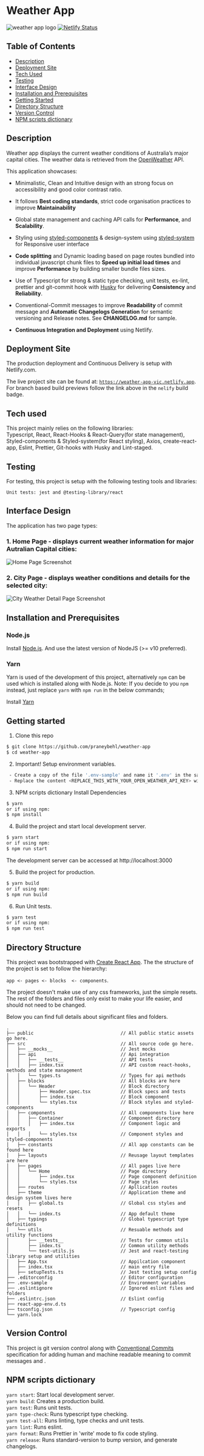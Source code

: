 # Weather App
![weather app logo](https://github.com/praneybehl/weather-app/raw/master/public/images/weather_app_logo.png)
[![Netlify Status](https://api.netlify.com/api/v1/badges/13f89cf1-2358-4604-9638-ca3765fa480c/deploy-status)](https://app.netlify.com/sites/weather-app-vic/deploys)


## Table of Contents

* [Description](#user-content-description)
* [Deployment Site](#user-content-static-build-site)
* [Tech Used](#user-content-tech-used)
* [Testing](#user-content-testing)
* [Interface Design](#user-content-interface-design)
* [Installation and Prerequisites](#user-content-installation-and-prerequisites)
* [Getting Started](#user-content-getting-started)
* [Directory Structure](#user-content-directory-structure)
* [Version Control](#user-content-version-control)
* [NPM scripts dictionary ](#user-content-npm-scripts-dictionary)


## Description
Weather app displays the current weather conditions of Australia’s major capital cities. 
The weather data is retrieved from the [OpenWeather](https://openweathermap.org/current) API.

This application showcases:

- Minimalistic, Clean and Intuitive design with an strong focus on accessibility and good color contrast ratio.

- It follows **Best coding standards**, strict code organisation practices to improve **Maintainability**

- Global state management and caching API calls for **Performance**, and **Scalability**.

- Styling using [styled-components](https://styled-components.com/) & design-system using [styled-system](https://styled-system.com/) for Responsive user interface 

- **Code splitting** and Dynamic loading based on page routes bundled into individual javascript chunk files to **Speed up initial load times** and improve **Performance** by building smaller bundle files sizes. 

- Use of Typescript for strong & static type checking, unit tests, es-lint, prettier and git-commit hook with [Husky](https://github.com/typicode/husky) 
for delivering **Consistency** and **Reliability**.

- Conventional-Commit messages to improve **Readability** of commit message and **Automatic Changelogs Generation** for semantic versioning and Release notes. See **CHANGELOG.md** for sample.

- **Continuous Integration and Deployment** using Netlify.

## Deployment Site
The production deployment and Continuous Delivery is setup with Netlify.com.

The live project site can be found at: [`https://weather-app-vic.netlify.app`](https://weather-app-vic.netlify.app).  
For branch based build previews follow the link above in the `nelify` build badge.

## Tech used
This project mainly relies on the following libraries:  
Typescript, React, React-Hooks & React-Query(for state management), Styled-components & Styled-system(for React styling), 
Axios, create-react-app, Eslint, Prettier, Git-hooks with Husky and Lint-staged.


## Testing
For testing, this project is setup with the following testing tools and libraries:

`Unit tests: jest and @testing-library/react`

## Interface Design
The application has two page types:

### 1. Home Page - displays current weather information for major Autralian Capital cities:
![Home Page Screenshot](https://github.com/praneybehl/weather-app/raw/master/weather-app-vic-home-page-mockup.png)

### 2. City Page - displays weather conditions and details for the selected city:
![City Weather Detail Page Screenshot](https://github.com/praneybehl/weather-app/blob/master/weather-app-vic-city-detail-page-mockup.png)
 

## Installation and Prerequisites

### Node.js

Install [Node.js](https://nodejs.org/en/download/). And use the latest version of NodeJS (>= v10 preferred).

### Yarn
Yarn is used of the development of this project, alternatively `npm` can be used which is installed along with Node.js.
Note: If you decide to you `npm` instead, just replace `yarn` with `npm run` in the below commands;


Install [Yarn](https://yarnpkg.com/lang/en/docs/install/)

## Getting started

1. Clone this repo 
```bash
$ git clone https://github.com/praneybehl/weather-app
$ cd weather-app
```

2. Important! Setup environment variables.
```bash
 - Create a copy of the file '.env-sample' and name it '.env' in the same directory.
 - Replace the content <REPLACE_THIS_WITH_YOUR_OPEN_WEATHER_API_KEY> with your OpenWeather API Key or check email for a sample key provided.
```

3. NPM scripts dictionary Install Dependencies
```bash
$ yarn
or if using npm:
$ npm install
```

4. Build the project and start local development server.
```bash
$ yarn start
or if using npm:
$ npm run start
```
The development server can be accessed at http://localhost:3000

5. Build the project for production.
```bash
$ yarn build
or if using npm:
$ npm run build
```

6. Run Unit tests.
```bash
$ yarn test
or if using npm:
$ npm run test
```


## Directory Structure

This project was bootstrapped with [Create React App](https://github.com/facebook/create-react-app).
The the structure of the project is set to follow the hierarchy:

`app <- pages <- blocks  <- components`.

The project doesn't make use of any css frameworks, just the simple resets.
The rest of the folders and files only exist to make your life easier, and should not need to be changed.

Below you can find full details about significant files and folders.

```bass
.
├── public                                // All public static assets go here.
├── src                                   // All source code go here.
│   ├── __mocks__                         // Jest mocks
│   ├── api                               // Api integration
│   │   ├── __tests__                     // API tests
│   │   ├── index.tsx                     // API custom react-hooks, methods and state management
│   │   └── types.ts                      // Types for api methods 
│   ├── blocks                            // All blocks are here
│   │   └── Header                        // Block directory
│   │       ├── Header.spec.tsx           // Block specs and tests
│   │       ├── index.tsx                 // Block component
│   │       └── styles.tsx                // Block styles and styled-components
│   ├── components                        // All components live here
│   │   ├── Container                     // Component directory
│   │   │   ├── index.tsx           	  // Component logic and exports
│   │   │   └── styles.tsx                // Component styles and styled-components
│   ├── constants                         // All app constants can be found here
│   ├── layouts                           // Reusage layout templates are here
│   ├── pages                             // All pages live here
│   │   └── Home                          // Page directory
│   │       ├── index.tsx                 // Page component definition
│   │       └── styles.tsx                // Page styles
│   ├── routes                            // Apllication routes
│   ├── theme                             // Application theme and design system lives here
│   │   ├── global.ts                     // Global css styles and resets
│   │   └── index.ts                      // App default theme 
│   ├── typings                           // Global typescript type definitions
│   └── utils                             // Resuable methods and utility functions 
│       ├── __tests__                     // Tests for common utils
│       ├── index.ts                      // Common utility methods
│       └── test-utils.js                 // Jest and react-testing library setup and utilities
│   ├── App.tsx                           // Appilcation component
│   ├── index.tsx                         // main entry file
│   ├── setupTests.ts                     // Jest testing setup config
├── .editorconfig                         // Editor configuration
├── .env-sample                           // Environment variables
├── .eslintignore                         // Ignored eslint files and folders
├── .eslintrc.json                        // Eslint config
├── react-app-env.d.ts                              
├── tsconfig.json                         // Typescript config
└── yarn.lock

```

## Version Control
This project is git version control along with [Conventional Commits](https://www.conventionalcommits.org/) 
specification for adding human and machine readable meaning to commit messages and .


## NPM scripts dictionary

`yarn start`:			Start local development server.  
`yarn build`:			Creates a production build.   
`yarn test`:			Runs unit tests.  
`yarn type-check`:		Runs typescript type checking.  
`yarn test-all`:		Runs linting, type checks and unit tests.  
`yarn lint`:	        Runs eslint.   
`yarn format`:		    Runs Prettier in 'write' mode to fix code styling.  
`yarn release`:		    Runs standard-version to bump version, and generate changelogs.  

